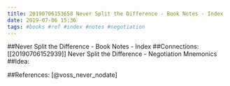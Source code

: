```yaml
---
title: 20190706153658 Never Split the Difference - Book Notes - Index
date: 2019-07-06 15:36
tags: #books #ref #index #notes #negotiation
---
```

##Never Split the Difference - Book Notes - Index
##Connections:
[[20190706152939]] Never Split the Difference - Negotiation Mnemonics
##Idea:

##References:
[@voss_never_nodate] 
